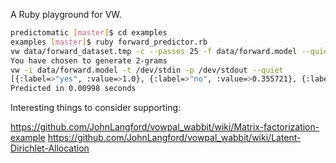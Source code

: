 A Ruby playground for VW.

```bash
predictomatic [master]$ cd examples
examples [master]$ ruby forward_predictor.rb 
vw data/forward_dataset.tmp -c --passes 25 -f data/forward.model --quiet --ngram 2 -b 22
You have chosen to generate 2-grams
vw -i data/forward.model -t /dev/stdin -p /dev/stdout --quiet
[{:label=>"yes", :value=>1.0}, {:label=>"no", :value=>0.355721}, {:label=>"no_too_much", :value=>0.2446}]
Predicted in 0.00998 seconds
```

Interesting things to consider supporting:

https://github.com/JohnLangford/vowpal_wabbit/wiki/Matrix-factorization-example
https://github.com/JohnLangford/vowpal_wabbit/wiki/Latent-Dirichlet-Allocation
